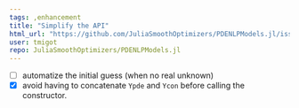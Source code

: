 ```yaml
---
tags: ,enhancement
title: "Simplify the API"
html_url: "https://github.com/JuliaSmoothOptimizers/PDENLPModels.jl/issues/40"
user: tmigot
repo: JuliaSmoothOptimizers/PDENLPModels.jl
---
```


- [ ] automatize the initial guess (when no real unknown)
- [x] avoid having to concatenate `Ypde` and `Ycon` before calling the constructor.